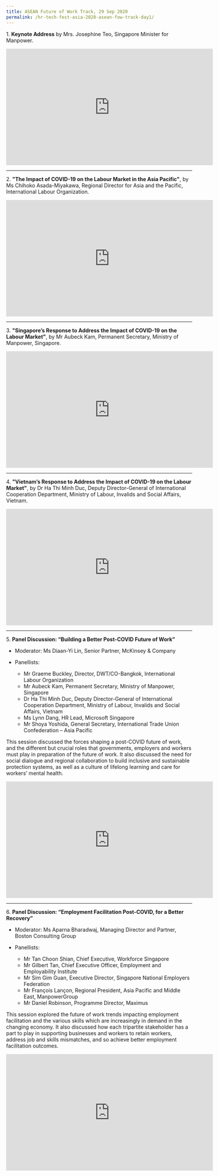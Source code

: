 ```yaml
---
title: ASEAN Future of Work Track, 29 Sep 2020
permalink: /hr-tech-fest-asia-2020-asean-fow-track-day1/
---
```

1\. **Keynote Address** by Mrs. Josephine Teo, Singapore Minister for Manpower.
<div class="bp-youtube">
<iframe width="560" height="315" src="https://www.youtube.com/embed/jA5KXxxeAcQ" frameborder="0" allow="accelerometer; autoplay; clipboard-write; encrypted-media; gyroscope; picture-in-picture" allowfullscreen></iframe>
</div>

---

2\. **"The Impact of COVID-19 on the Labour Market in the Asia Pacific"**, by Ms Chihoko Asada-Miyakawa, Regional Director for Asia and the Pacific, International Labour Organization. 
<div class="bp-youtube">
<iframe width="560" height="315" src="https://www.youtube.com/embed/zTQww8b0_LQ" frameborder="0" allow="accelerometer; autoplay; clipboard-write; encrypted-media; gyroscope; picture-in-picture" allowfullscreen></iframe>
</div>

---

3\. **"Singapore’s Response to Address the Impact of COVID-19 on the Labour Market"**, by Mr Aubeck Kam, Permanent Secretary, Ministry of Manpower, Singapore.
<div class="bp-youtube">
<iframe width="560" height="315" src="https://www.youtube.com/embed/5DGdqVRZVH0" frameborder="0" allow="accelerometer; autoplay; clipboard-write; encrypted-media; gyroscope; picture-in-picture" allowfullscreen></iframe>
</div>

---

4\. **"Vietnam’s Response to Address the Impact of COVID-19 on the Labour Market"**, by Dr Ha Thi Minh Duc, Deputy Director-General of International Cooperation Department, Ministry of Labour, Invalids and Social Affairs, Vietnam.
<div class="bp-youtube">
<iframe width="560" height="315" src="https://www.youtube.com/embed/1i1ZqyMaeZs" frameborder="0" allow="accelerometer; autoplay; clipboard-write; encrypted-media; gyroscope; picture-in-picture" allowfullscreen></iframe>
</div>

---

5\. **Panel Discussion: “Building a Better Post-COVID Future of Work”**  

-   Moderator: Ms Diaan-Yi Lin, Senior Partner, McKinsey & Company


-   Panellists:
    -   Mr Graeme Buckley, Director, DWT/CO-Bangkok, International Labour Organization
    -   Mr Aubeck Kam, Permanent Secretary, Ministry of Manpower, Singapore
    -   Dr Ha Thi Minh Duc, Deputy Director-General of International Cooperation Department, Ministry of Labour, Invalids and Social Affairs, Vietnam
    -   Ms Lynn Dang, HR Lead, Microsoft Singapore
    -   Mr Shoya Yoshida, General Secretary, International Trade Union Confederation – Asia Pacific

This session discussed the forces shaping a post-COVID future of work, and the different but crucial roles that governments, employers and workers must play in preparation of the future of work. It also discussed the need for social dialogue and regional collaboration to build inclusive and sustainable protection systems, as well as a culture of lifelong learning and care for workers’ mental health.
<div class="bp-youtube">
<iframe width="560" height="315" src="https://www.youtube.com/embed/W-PUUZhsp3k" frameborder="0" allow="accelerometer; autoplay; clipboard-write; encrypted-media; gyroscope; picture-in-picture" allowfullscreen></iframe>
</div>

---

6\. **Panel Discussion: “Employment Facilitation Post-COVID, for a Better Recovery”**

-   Moderator: Ms Aparna Bharadwaj, Managing Director and Partner, Boston Consulting Group


-   Panellists:
    -   Mr Tan Choon Shian, Chief Executive, Workforce Singapore
    -   Mr Gilbert Tan, Chief Executive Officer, Employment and Employability Institute
    -   Mr Sim Gim Guan, Executive Director, Singapore National Employers Federation
    -   Mr François Lançon, Regional President, Asia Pacific and Middle East, ManpowerGroup
    -   Mr Daniel Robinson, Programme Director, Maximus

This session explored the future of work trends impacting employment facilitation and the various skills which are increasingly in demand in the changing economy. It also discussed how each tripartite stakeholder has a part to play in supporting businesses and workers to retain workers, address job and skills mismatches, and so achieve better employment facilitation outcomes.
<div class="bp-youtube">
<iframe width="560" height="315" src="https://www.youtube.com/embed/qPJeYKCN-vY" frameborder="0" allow="accelerometer; autoplay; clipboard-write; encrypted-media; gyroscope; picture-in-picture" allowfullscreen></iframe>
</div>
